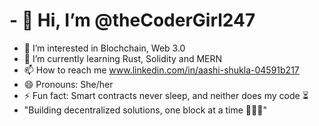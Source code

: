 # - 👋 Hi, I’m @theCoderGirl247

- 👀 I’m interested in Blochchain, Web 3.0
- 🌱 I’m currently learning Rust, Solidity and MERN
- 📫 How to reach me www.linkedin.com/in/aashi-shukla-04591b217
- 😄 Pronouns: She/her
- ⚡ Fun fact: Smart contracts never sleep, and neither does my code ⏳
- "Building decentralized solutions, one block at a time 👩🏻‍💻"

<!---
theCoderGirl247/theCoderGirl247 is a ✨ special ✨ repository because its `README.md` (this file) appears on your GitHub profile.
You can click the Preview link to take a look at your changes.
--->
